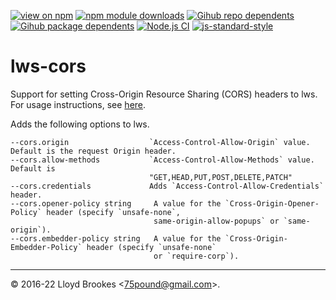 [![view on npm](https://badgen.net/npm/v/lws-cors)](https://www.npmjs.org/package/lws-cors)
[![npm module downloads](https://badgen.net/npm/dt/lws-cors)](https://www.npmjs.org/package/lws-cors)
[![Gihub repo dependents](https://badgen.net/github/dependents-repo/lwsjs/cors)](https://github.com/lwsjs/cors/network/dependents?dependent_type=REPOSITORY)
[![Gihub package dependents](https://badgen.net/github/dependents-pkg/lwsjs/cors)](https://github.com/lwsjs/cors/network/dependents?dependent_type=PACKAGE)
[![Node.js CI](https://github.com/lwsjs/cors/actions/workflows/node.js.yml/badge.svg)](https://github.com/lwsjs/cors/actions/workflows/node.js.yml)
[![js-standard-style](https://img.shields.io/badge/code%20style-standard-brightgreen.svg)](https://github.com/feross/standard)

# lws-cors

Support for setting Cross-Origin Resource Sharing (CORS) headers to lws. For usage instructions, see [here](https://github.com/lwsjs/local-web-server/wiki/How-to-configure-Cross-Origin-Resource-Sharing-(CORS)).

Adds the following options to lws.

```
--cors.origin                  `Access-Control-Allow-Origin` value. Default is the request Origin header.
--cors.allow-methods           `Access-Control-Allow-Methods` value. Default is
                               "GET,HEAD,PUT,POST,DELETE,PATCH"
--cors.credentials             Adds `Access-Control-Allow-Credentials` header.
--cors.opener-policy string     A value for the `Cross-Origin-Opener-Policy` header (specify `unsafe-none`,
                                same-origin-allow-popups` or `same-origin`).
--cors.embedder-policy string   A value for the `Cross-Origin-Embedder-Policy` header (specify `unsafe-none`
                                or `require-corp`).
```

* * *

&copy; 2016-22 Lloyd Brookes \<75pound@gmail.com\>.

